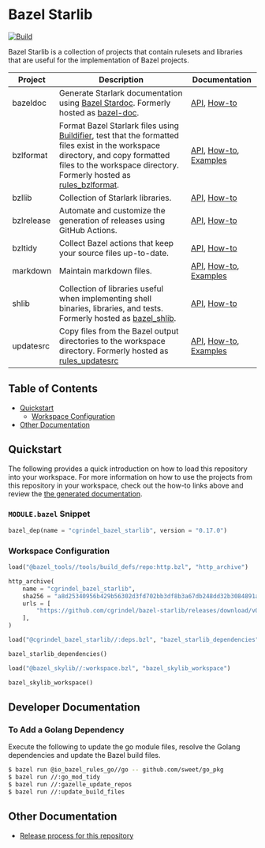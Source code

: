 # Bazel Starlib

[![Build](https://github.com/cgrindel/bazel-starlib/actions/workflows/ci.yml/badge.svg?event=schedule)](https://github.com/cgrindel/bazel-starlib/actions/workflows/ci.yml)

Bazel Starlib is a collection of projects that contain rulesets and libraries that are useful for
the implementation of Bazel projects.

| Project    | Description                                                                                                                                                                                                                                                                                                              | Documentation                                                                   |
| ---------- | ------------------------------------------------------------------------------------------------------------------------------------------------------------------------------------------------------------------------------------------------------------------------------------------------------------------------ | ------------------------------------------------------------------------------- |
| bazeldoc   | Generate Starlark documentation using [Bazel Stardoc](https://github.com/bazelbuild/stardoc). Formerly hosted as [bazel-doc](https://github.com/cgrindel/bazel-doc).                                                                                                                                                     | [API](/doc/bazeldoc/), [How-to](/bazeldoc/)                                     |
| bzlformat  | Format Bazel Starlark files using [Buildifier](https://github.com/bazelbuild/buildtools/tree/master/buildifier), test that the formatted files exist in the workspace directory, and copy formatted files to the workspace directory. Formerly hosted as [rules_bzlformat](https://github.com/cgrindel/rules_bzlformat). | [API](/doc/bzlformat/), [How-to](/bzlformat/), [Examples](/examples/bzlformat/) |
| bzllib     | Collection of Starlark libraries.                                                                                                                                                                                                                                                                                        | [API](/doc/bzllib/), [How-to](/bzllib/)                                         |
| bzlrelease | Automate and customize the generation of releases using GitHub Actions.                                                                                                                                                                                                                                                  | [API](/doc/bzlrelease/), [How-to](/bzlrelease/)                                 |
| bzltidy    | Collect Bazel actions that keep your source files up-to-date.                                                                                                                                                                                                                                                            | [API](/doc/bztidy/), [How-to](/bzltidy/)                                        |
| markdown   | Maintain markdown files.                                                                                                                                                                                                                                                                                                 | [API](/doc/markdown/), [How-to](/markdown/), [Examples](/examples/markdown/)    |
| shlib      | Collection of libraries useful when implementing shell binaries, libraries, and tests. Formerly hosted as [bazel_shlib](https://github.com/cgrindel/bazel_shlib).                                                                                                                                                        | [API](/doc/shlib/), [How-to](/shlib/)                                           |
| updatesrc  | Copy files from the Bazel output directories to the workspace directory. Formerly hosted as [rules_updatesrc](https://github.com/cgrindel/rules_updatesrc)                                                                                                                                                               | [API](/doc/updatesrc/), [How-to](/updatesrc/), [Examples](/examples/updatesrc/) |

## Table of Contents

<!-- MARKDOWN TOC: BEGIN -->

- [Quickstart](#quickstart)
  - [Workspace Configuration](#workspace-configuration)
- [Other Documentation](#other-documentation)
<!-- MARKDOWN TOC: END -->

## Quickstart

The following provides a quick introduction on how to load this repository into your workspace. For
more information on how to use the projects from this repository in your workspace, check out the
how-to links above and review the [the generated documentation](/doc/).

### `MODULE.bazel` Snippet

<!-- BEGIN MODULE SNIPPET -->
```python
bazel_dep(name = "cgrindel_bazel_starlib", version = "0.17.0")
```
<!-- END MODULE SNIPPET -->

### Workspace Configuration

<!-- BEGIN WORKSPACE SNIPPET -->
```python
load("@bazel_tools//tools/build_defs/repo:http.bzl", "http_archive")

http_archive(
    name = "cgrindel_bazel_starlib",
    sha256 = "a8d25340956b429b56302d3fd702bb3df8b3a67db248dd32b3084891ad497964",
    urls = [
        "https://github.com/cgrindel/bazel-starlib/releases/download/v0.17.0/bazel-starlib.v0.17.0.tar.gz",
    ],
)

load("@cgrindel_bazel_starlib//:deps.bzl", "bazel_starlib_dependencies")

bazel_starlib_dependencies()

load("@bazel_skylib//:workspace.bzl", "bazel_skylib_workspace")

bazel_skylib_workspace()
```
<!-- END WORKSPACE SNIPPET -->

## Developer Documentation

### To Add a Golang Dependency

Execute the following to update the go module files, resolve the Golang dependencies and update the
Bazel build files.

```sh
$ bazel run @io_bazel_rules_go//go -- github.com/sweet/go_pkg
$ bazel run //:go_mod_tidy
$ bazel run //:gazelle_update_repos
$ bazel run //:update_build_files
```

## Other Documentation

- [Release process for this repository](release/README.md)
